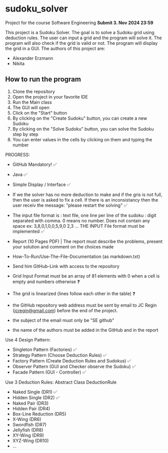 # sudoku_solver
Project for the course Software Engineering
**Submit 3. Nov 2024 23:59**

This project is a Sudoku Solver. The goal is to solve a Sudoku grid using deduction rules. 
The user can input a grid and the program will solve it. The program will also check if the
grid is valid or not. The program will display the grid in a GUI.
The authors of this project are:
- Alexander Erzmann
- Nikita

## How to run the program
1. Clone the repository
2. Open the project in your favorite IDE
3. Run the Main class
4. The GUI will open
5. Click on the "Start" button
6. By clicking on the "Create Sudoku" button, you can create a new Sudoku
7. By clicking on the "Solve Sudoku" button, you can solve the Sudoku step by step
8. You can enter values in the cells by clicking on them and typing the number




PROGRESS:

- GitHub Mandatory! ✅
- Java ✅
- Simple Display / Interface ✅
- If we the solver has no more deduction to make and if the gris is not full, then the user is asked to fix a cell. If there is an inconsistancy then the user receiv the message: "please restart the solving" ✅
- The input file format is : text file, one line per line of the sudoku : digit separated with comma. 0 means no number. Does not contain any space
  ex:
  3,8,0,1,0,0,5,9,0
  2,3 ...
  THE INPUT File format must be implemented ✅

- Report (10 Pages PDF) | The report must describe the problems, present your solution and comment on the choices made
- How-To-Run/Use-The-File-Documentation (as markdown.txt)
- Send him GitHub-Link with access to the repository
- Grid Input Format must be an array of 81 elements with 0 when a cell is empty and numbers otherwise ❓
- The grid is linearized (lines follow each other in the table) ❓
- the GitHub repository web address must be sent by email to JC Regin (jcregin@gmail.com) before the end of the project.
- the subject of the email must only be "SE github"
- the name of the authors must be added in the GitHub and in the report




Use 4 Design Pattern:
- Singleton Pattern (Factories) ✅
- Strategy Pattern (Choose Deduction Rules) ✅
- Factory Pattern (Create Deduction Rules and Sudokus) ✅
- Observer Pattern (GUI and Checker observe the Sudoku) ✅
- Facade Pattern (GUI - Controller) ✅

Use 3 Deduction Rules:
Abstract Class DeductionRule
- Naked Single (DR1) ✅
- Hidden Single (DR2) ✅
- Naked Pair (DR3)
- Hidden Pair (DR4)
- Box-Line Reduction (DR5)
- X-Wing (DR6)
- Swordfish (DR7)
- Jellyfish (DR8)
- XY-Wing (DR9)
- XYZ-Wing (DR10)
- ...